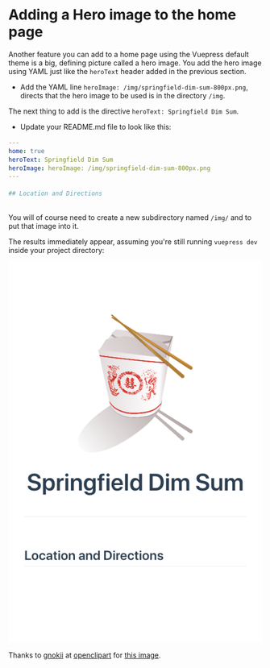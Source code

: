 # Adding a Hero image to the home page

Another feature you can add to a home page using the Vuepress default theme is a big, defining picture called a hero image. 
You add the hero image using YAML just like the `heroText` header added in the previous section.

* Add the YAML line `heroImage: /img/springfield-dim-sum-800px.png`, directs that the hero image to be used
is in the directory `/img`.


The next thing to add is the directive `heroText: Springfield Dim Sum`. 

* Update your README.md file to look like this:

```yaml
---
home: true
heroText: Springfield Dim Sum
heroImage: heroImage: /img/springfield-dim-sum-800px.png
---

## Location and Directions
  
```

You will of course need to create a new subdirectory named `/img/` and to put that image into it.

The results immediately appear, assuming you're still running `vuepress dev` inside your project directory:

![Screen shot of home page with hero text](/assets/img/default1-heroimage.png)

Thanks to [gnokii](https://openclipart.org/user-detail/gnokii) at 
[openclipart](https://openclipart.org) for 
[this image](https://openclipart.org/detail/133159/chinese-fast-food).

